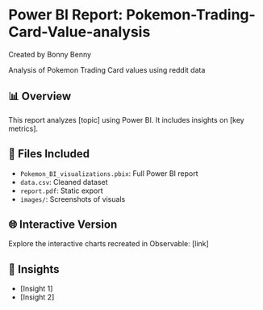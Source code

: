 # Power BI Report: Pokemon-Trading-Card-Value-analysis
Created by Bonny Benny

Analysis of Pokemon Trading Card values using reddit data

## 📊 Overview
This report analyzes [topic] using Power BI. It includes insights on [key metrics].

## 📁 Files Included
- `Pokemon_BI_visualizations.pbix`: Full Power BI report
- `data.csv`: Cleaned dataset
- `report.pdf`: Static export
- `images/`: Screenshots of visuals

## 🌐 Interactive Version
Explore the interactive charts recreated in Observable: [link]

## 🧠 Insights
- [Insight 1]
- [Insight 2]
